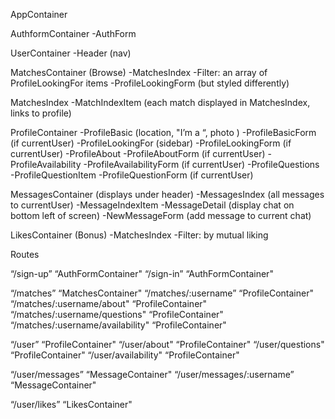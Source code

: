 AppContainer

AuthformContainer
     -AuthForm

UserContainer
     -Header (nav)

MatchesContainer (Browse)
     -MatchesIndex
     -Filter: an array of ProfileLookingFor items
          -ProfileLookingForm (but styled differently)

MatchesIndex
     -MatchIndexItem (each match displayed in MatchesIndex, links to profile)

ProfileContainer
     -ProfileBasic (location, "I’m a “, photo )
          -ProfileBasicForm (if currentUser)
     -ProfileLookingFor (sidebar)
          -ProfileLookingForm (if currentUser)
     -ProfileAbout
          -ProfileAboutForm (if currentUser)
     -ProfileAvailability
          -ProfileAvailabilityForm (if currentUser)
     -ProfileQuestions
          -ProfileQuestionItem
               -ProfileQuestionForm (if currentUser)

MessagesContainer (displays under header)
     -MessagesIndex (all messages to currentUser)
          -MessageIndexItem
     -MessageDetail (display chat on bottom left of screen)
          -NewMessageForm (add message to current chat)

LikesContainer (Bonus)
     -MatchesIndex
     -Filter: by mutual liking




Routes

“/sign-up”          “AuthFormContainer"
“/sign-in”           “AuthFormContainer"

“/matches”      “MatchesContainer"
“/matches/:username”           “ProfileContainer"
“/matches/:username/about"      “ProfileContainer"
“/matches/:username/questions"      “ProfileContainer"
“/matches/:username/availability"        “ProfileContainer"

“/user”      “ProfileContainer"
“/user/about"      “ProfileContainer"
“/user/questions"      “ProfileContainer"
“/user/availability"        “ProfileContainer"

“/user/messages”      “MessageContainer"
“/user/messages/:username”     “MessageContainer"

“/user/likes”     “LikesContainer"
